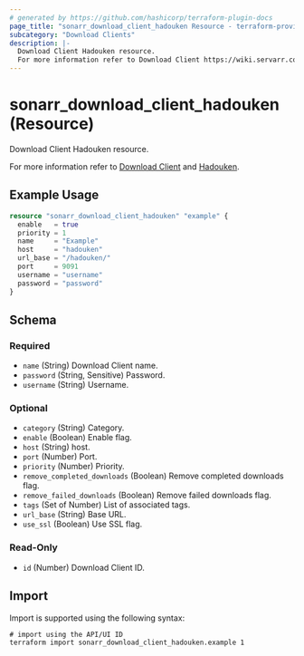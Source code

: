 ```yaml
---
# generated by https://github.com/hashicorp/terraform-plugin-docs
page_title: "sonarr_download_client_hadouken Resource - terraform-provider-sonarr"
subcategory: "Download Clients"
description: |-
  Download Client Hadouken resource.
  For more information refer to Download Client https://wiki.servarr.com/sonarr/settings#download-clients and Hadouken https://wiki.servarr.com/sonarr/supported#hadouken.
---
```


# sonarr_download_client_hadouken (Resource)

<!-- subcategory:Download Clients -->Download Client Hadouken resource.
For more information refer to [Download Client](https://wiki.servarr.com/sonarr/settings#download-clients) and [Hadouken](https://wiki.servarr.com/sonarr/supported#hadouken).

## Example Usage

```terraform
resource "sonarr_download_client_hadouken" "example" {
  enable   = true
  priority = 1
  name     = "Example"
  host     = "hadouken"
  url_base = "/hadouken/"
  port     = 9091
  username = "username"
  password = "password"
}
```

<!-- schema generated by tfplugindocs -->
## Schema

### Required

- `name` (String) Download Client name.
- `password` (String, Sensitive) Password.
- `username` (String) Username.

### Optional

- `category` (String) Category.
- `enable` (Boolean) Enable flag.
- `host` (String) host.
- `port` (Number) Port.
- `priority` (Number) Priority.
- `remove_completed_downloads` (Boolean) Remove completed downloads flag.
- `remove_failed_downloads` (Boolean) Remove failed downloads flag.
- `tags` (Set of Number) List of associated tags.
- `url_base` (String) Base URL.
- `use_ssl` (Boolean) Use SSL flag.

### Read-Only

- `id` (Number) Download Client ID.

## Import

Import is supported using the following syntax:

```shell
# import using the API/UI ID
terraform import sonarr_download_client_hadouken.example 1
```

